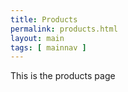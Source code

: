 ```yaml
---
title: Products
permalink: products.html
layout: main
tags: [ mainnav ]
---
```

This is the products page